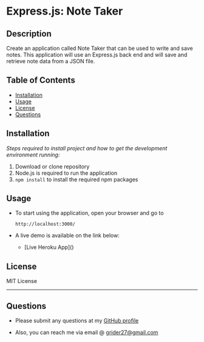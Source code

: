 # Express.js: Note Taker

## Description 
  
Create an application called Note Taker that can be used to write and save notes. This application will use an Express.js back end and will save and retrieve note data from a JSON file.

## Table of Contents
* [Installation](#installation)
* [Usage](#usage)
* [License](#license)
* [Questions](#questions)
  
## Installation

*Steps required to install project and how to get the development environment running:*


1. Download or clone repository
2. Node.js is required to run the application
3. `npm install` to install the required npm packages


## Usage

* To start using the application, open your browser and go to
  
  `http://localhost:3000/`

* A live demo is available on the link below:
    * [Live Heroku App](<a href="https://note-taker-utility.herokuapp.com/" target="_blank"></a>)


## License

MIT License

---

## Questions

* Please submit any questions at my [GitHub profile](https://github.com/grider27)

* Also, you can reach me via email @ grider27@gmail.com